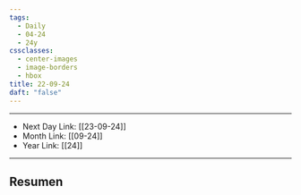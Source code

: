 ```yaml
---
tags:
  - Daily
  - 04-24
  - 24y
cssclasses:
  - center-images
  - image-borders
  - hbox
title: 22-09-24
daft: "false"
---
```

---
- Next Day Link: [[23-09-24]]
- Month Link: [[09-24]] 
- Year Link: [[24]]
___
## Resumen 
